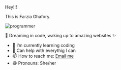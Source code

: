 Hey!!!

This is Farzia Ghafory.

<img src="https://storage.googleapis.com/pai-images/72988a59b0a04cecb66a470309cea292.jpeg" alt="programmer">

🌙 Dreaming in code, waking up to amazing websites ✨
- 🌱 I’m currently learning coding
- 🤔 Can help with everythig I can
- 📫 How to reach me: [Email me](mailto:ghaforyfarzia@gmail.com)
- 😄 Pronouns: She/her


